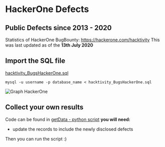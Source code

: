 # HackerOne Defects
## Public Defects since 2013 - 2020

Statistics of HackerOne BugBounty:
https://hackerone.com/hacktivity
This was last updated as of the **13th July 2020**

## Import the SQL file
[hacktivity_BugsHackerOne.sql](sqlDump/hacktivity_BugsHackerOne.sql)

```mysql -u username -p database_name < hacktivity_BugsHackerOne.sql```

![Graph HackerOne ](graphs/HackerOne_Defects_Found.png)

## Collect your own results
Code can be found in [getData - python script](getData/grapDataHackerOne.py)
**you will need:**
- update the records to include the newly disclosed defects

Then you can run the script :) 
